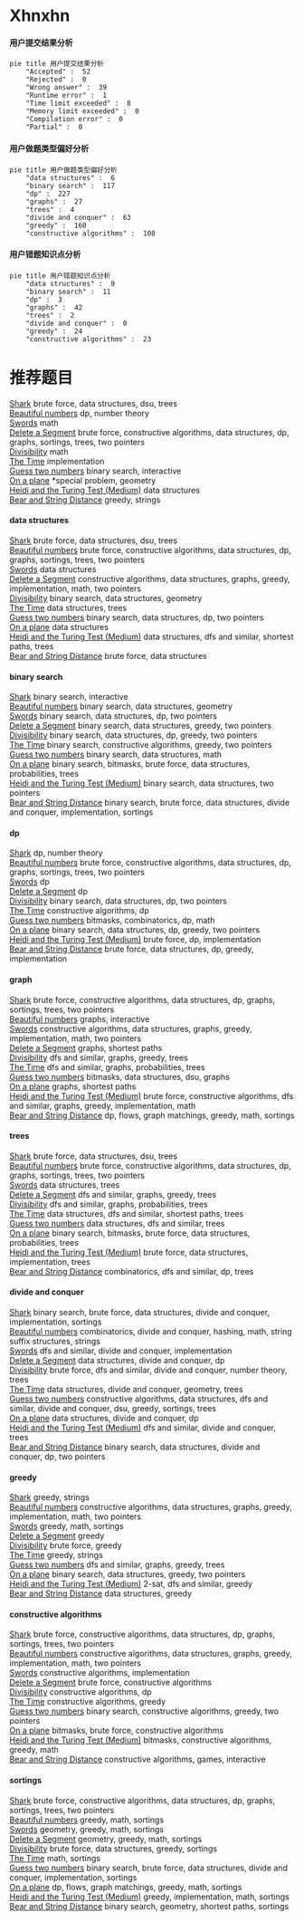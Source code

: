 # Xhnxhn
<!-- tabs:start -->
#### **用户提交结果分析**

```mermaid
pie title 用户提交结果分析
    "Accepted" :  52
    "Rejected" :  0
    "Wrong answer" :  39
    "Runtime error" :  1
    "Time limit exceeded" :  8
    "Memory limit exceeded" :  0
    "Compilation error" :  0
    "Partial" :  0
```
#### **用户做题类型偏好分析**

```mermaid
pie title 用户做题类型偏好分析
    "data structures" :  6
    "binary search" :  117
    "dp" :  227
    "graphs" :  27
    "trees" :  4
    "divide and conquer" :  63
    "greedy" :  160
    "constructive algorithms" :  108
```
#### **用户错题知识点分析**

```mermaid
pie title 用户错题知识点分析
    "data structures" :  9
    "binary search" :  11
    "dp" :  3
    "graphs" :  42
    "trees" :  2
    "divide and conquer" :  0
    "greedy" :  24
    "constructive algorithms" :  23
```
<!-- tabs:end -->
# 推荐题目
[Shark](http://codeforces.com/problemset/problem/982/D)		brute force,
                        data structures,
                        dsu,
                        trees		  
[Beautiful numbers](http://codeforces.com/problemset/problem/55/D)		dp,
                        number theory		  
[Swords](http://codeforces.com/problemset/problem/1216/D)		math		  
[Delete a Segment](http://codeforces.com/problemset/problem/1285/E)		brute force,
                        constructive algorithms,
                        data structures,
                        dp,
                        graphs,
                        sortings,
                        trees,
                        two pointers		  
[Divisibility](http://codeforces.com/problemset/problem/597/A)		math		  
[The Time](http://codeforces.com/problemset/problem/622/B)		implementation		  
[Guess two numbers](https://codeforces.com/contest/1008/problem/E)		binary search,
                        interactive		  
[On a plane](http://codeforces.com/problemset/problem/409/G)		*special problem,
                        geometry		  
[Heidi and the Turing Test (Medium)](http://codeforces.com/problemset/problem/1184/C2)		data structures		  
[Bear and String Distance](http://codeforces.com/problemset/problem/628/C)		greedy,
                        strings		  
<!-- tabs:start -->
#### **data structures**
[Shark](http://codeforces.com/problemset/problem/982/D)		brute force,
                        data structures,
                        dsu,
                        trees		  
[Beautiful numbers](http://codeforces.com/problemset/problem/1285/E)		brute force,
                        constructive algorithms,
                        data structures,
                        dp,
                        graphs,
                        sortings,
                        trees,
                        two pointers		  
[Swords](http://codeforces.com/problemset/problem/1184/C2)		data structures		  
[Delete a Segment](http://codeforces.com/problemset/problem/1266/D)		constructive algorithms,
                        data structures,
                        graphs,
                        greedy,
                        implementation,
                        math,
                        two pointers		  
[Divisibility](http://codeforces.com/problemset/problem/1446/F)		binary search,
                        data structures,
                        geometry		  
[The Time](http://codeforces.com/problemset/problem/925/E)		data structures,
                        trees		  
[Guess two numbers](http://codeforces.com/problemset/problem/487/B)		binary search,
                        data structures,
                        dp,
                        two pointers		  
[On a plane](https://codeforces.com/contest/674/problem/G)		data structures		  
[Heidi and the Turing Test (Medium)](http://codeforces.com/problemset/problem/1304/E)		data structures,
                        dfs and similar,
                        shortest paths,
                        trees		  
[Bear and String Distance](http://codeforces.com/problemset/problem/348/C)		brute force,
                        data structures		  
#### **binary search**
[Shark](https://codeforces.com/contest/1008/problem/E)		binary search,
                        interactive		  
[Beautiful numbers](http://codeforces.com/problemset/problem/1446/F)		binary search,
                        data structures,
                        geometry		  
[Swords](http://codeforces.com/problemset/problem/487/B)		binary search,
                        data structures,
                        dp,
                        two pointers		  
[Delete a Segment](http://codeforces.com/problemset/problem/1454/F)		binary search,
                        data structures,
                        greedy,
                        two pointers		  
[Divisibility](http://codeforces.com/problemset/problem/1492/C)		binary search,
                        data structures,
                        dp,
                        greedy,
                        two pointers		  
[The Time](http://codeforces.com/problemset/problem/1463/D)		binary search,
                        constructive algorithms,
                        greedy,
                        two pointers		  
[Guess two numbers](http://codeforces.com/problemset/problem/1490/G)		binary search,
                        data structures,
                        math		  
[On a plane](http://codeforces.com/problemset/problem/1479/D)		binary search,
                        bitmasks,
                        brute force,
                        data structures,
                        probabilities,
                        trees		  
[Heidi and the Turing Test (Medium)](http://codeforces.com/problemset/problem/1436/E)		binary search,
                        data structures,
                        two pointers		  
[Bear and String Distance](http://codeforces.com/problemset/problem/1461/D)		binary search,
                        brute force,
                        data structures,
                        divide and conquer,
                        implementation,
                        sortings		  
#### **dp**
[Shark](http://codeforces.com/problemset/problem/55/D)		dp,
                        number theory		  
[Beautiful numbers](http://codeforces.com/problemset/problem/1285/E)		brute force,
                        constructive algorithms,
                        data structures,
                        dp,
                        graphs,
                        sortings,
                        trees,
                        two pointers		  
[Swords](http://codeforces.com/problemset/problem/1268/E)		dp		  
[Delete a Segment](http://codeforces.com/problemset/problem/922/E)		dp		  
[Divisibility](http://codeforces.com/problemset/problem/487/B)		binary search,
                        data structures,
                        dp,
                        two pointers		  
[The Time](http://codeforces.com/problemset/problem/353/D)		constructive algorithms,
                        dp		  
[Guess two numbers](http://codeforces.com/problemset/problem/1073/E)		bitmasks,
                        combinatorics,
                        dp,
                        math		  
[On a plane](http://codeforces.com/problemset/problem/1492/C)		binary search,
                        data structures,
                        dp,
                        greedy,
                        two pointers		  
[Heidi and the Turing Test (Medium)](https://codeforces.com/contest/1457/problem/C)		brute force,
                        dp,
                        implementation		  
[Bear and String Distance](http://codeforces.com/problemset/problem/1491/C)		brute force,
                        data structures,
                        dp,
                        greedy,
                        implementation		  
#### **graph**
[Shark](http://codeforces.com/problemset/problem/1285/E)		brute force,
                        constructive algorithms,
                        data structures,
                        dp,
                        graphs,
                        sortings,
                        trees,
                        two pointers		  
[Beautiful numbers](http://codeforces.com/problemset/problem/1291/F)		graphs,
                        interactive		  
[Swords](http://codeforces.com/problemset/problem/1266/D)		constructive algorithms,
                        data structures,
                        graphs,
                        greedy,
                        implementation,
                        math,
                        two pointers		  
[Delete a Segment](http://codeforces.com/problemset/problem/25/C)		graphs,
                        shortest paths		  
[Divisibility](http://codeforces.com/problemset/problem/780/C)		dfs and similar,
                        graphs,
                        greedy,
                        trees		  
[The Time](http://codeforces.com/problemset/problem/1361/E)		dfs and similar,
                        graphs,
                        probabilities,
                        trees		  
[Guess two numbers](http://codeforces.com/problemset/problem/938/G)		bitmasks,
                        data structures,
                        dsu,
                        graphs		  
[On a plane](https://codeforces.com/contest/1483/problem/D)		graphs,
                        shortest paths		  
[Heidi and the Turing Test (Medium)](http://codeforces.com/problemset/problem/1487/C)		brute force,
                        constructive algorithms,
                        dfs and similar,
                        graphs,
                        greedy,
                        implementation,
                        math		  
[Bear and String Distance](http://codeforces.com/problemset/problem/1437/C)		dp,
                        flows,
                        graph matchings,
                        greedy,
                        math,
                        sortings		  
#### **trees**
[Shark](http://codeforces.com/problemset/problem/982/D)		brute force,
                        data structures,
                        dsu,
                        trees		  
[Beautiful numbers](http://codeforces.com/problemset/problem/1285/E)		brute force,
                        constructive algorithms,
                        data structures,
                        dp,
                        graphs,
                        sortings,
                        trees,
                        two pointers		  
[Swords](http://codeforces.com/problemset/problem/925/E)		data structures,
                        trees		  
[Delete a Segment](http://codeforces.com/problemset/problem/780/C)		dfs and similar,
                        graphs,
                        greedy,
                        trees		  
[Divisibility](http://codeforces.com/problemset/problem/1361/E)		dfs and similar,
                        graphs,
                        probabilities,
                        trees		  
[The Time](http://codeforces.com/problemset/problem/1304/E)		data structures,
                        dfs and similar,
                        shortest paths,
                        trees		  
[Guess two numbers](http://codeforces.com/problemset/problem/838/B)		data structures,
                        dfs and similar,
                        trees		  
[On a plane](http://codeforces.com/problemset/problem/1479/D)		binary search,
                        bitmasks,
                        brute force,
                        data structures,
                        probabilities,
                        trees		  
[Heidi and the Turing Test (Medium)](http://codeforces.com/problemset/problem/1511/C)		brute force,
                        data structures,
                        implementation,
                        trees		  
[Bear and String Distance](http://codeforces.com/problemset/problem/1499/F)		combinatorics,
                        dfs and similar,
                        dp,
                        trees		  
#### **divide and conquer**
[Shark](http://codeforces.com/problemset/problem/1461/D)		binary search,
                        brute force,
                        data structures,
                        divide and conquer,
                        implementation,
                        sortings		  
[Beautiful numbers](http://codeforces.com/problemset/problem/1466/G)		combinatorics,
                        divide and conquer,
                        hashing,
                        math,
                        string suffix structures,
                        strings		  
[Swords](http://codeforces.com/problemset/problem/1490/D)		dfs and similar,
                        divide and conquer,
                        implementation		  
[Delete a Segment](https://codeforces.com/contest/1483/problem/C)		data structures,
                        divide and conquer,
                        dp		  
[Divisibility](http://codeforces.com/problemset/problem/1491/E)		brute force,
                        dfs and similar,
                        divide and conquer,
                        number theory,
                        trees		  
[The Time](http://codeforces.com/problemset/problem/1303/G)		data structures,
                        divide and conquer,
                        geometry,
                        trees		  
[Guess two numbers](http://codeforces.com/problemset/problem/1494/D)		constructive algorithms,
                        data structures,
                        dfs and similar,
                        divide and conquer,
                        dsu,
                        greedy,
                        sortings,
                        trees		  
[On a plane](http://codeforces.com/problemset/problem/1482/E)		data structures,
                        divide and conquer,
                        dp		  
[Heidi and the Turing Test (Medium)](http://codeforces.com/problemset/problem/566/C)		dfs and similar,
                        divide and conquer,
                        trees		  
[Bear and String Distance](http://codeforces.com/problemset/problem/1428/F)		binary search,
                        data structures,
                        divide and conquer,
                        dp,
                        two pointers		  
#### **greedy**
[Shark](http://codeforces.com/problemset/problem/628/C)		greedy,
                        strings		  
[Beautiful numbers](http://codeforces.com/problemset/problem/1266/D)		constructive algorithms,
                        data structures,
                        graphs,
                        greedy,
                        implementation,
                        math,
                        two pointers		  
[Swords](http://codeforces.com/problemset/problem/166/C)		greedy,
                        math,
                        sortings		  
[Delete a Segment](http://codeforces.com/problemset/problem/853/A)		greedy		  
[Divisibility](http://codeforces.com/problemset/problem/578/B)		brute force,
                        greedy		  
[The Time](http://codeforces.com/problemset/problem/464/A)		greedy,
                        strings		  
[Guess two numbers](http://codeforces.com/problemset/problem/780/C)		dfs and similar,
                        graphs,
                        greedy,
                        trees		  
[On a plane](http://codeforces.com/problemset/problem/1454/F)		binary search,
                        data structures,
                        greedy,
                        two pointers		  
[Heidi and the Turing Test (Medium)](http://codeforces.com/problemset/problem/1218/I)		2-sat,
                        dfs and similar,
                        greedy		  
[Bear and String Distance](http://codeforces.com/problemset/problem/700/D)		data structures,
                        greedy		  
#### **constructive algorithms**
[Shark](http://codeforces.com/problemset/problem/1285/E)		brute force,
                        constructive algorithms,
                        data structures,
                        dp,
                        graphs,
                        sortings,
                        trees,
                        two pointers		  
[Beautiful numbers](http://codeforces.com/problemset/problem/1266/D)		constructive algorithms,
                        data structures,
                        graphs,
                        greedy,
                        implementation,
                        math,
                        two pointers		  
[Swords](http://codeforces.com/problemset/problem/1506/E)		constructive algorithms,
                        implementation		  
[Delete a Segment](http://codeforces.com/problemset/problem/1365/E)		brute force,
                        constructive algorithms		  
[Divisibility](http://codeforces.com/problemset/problem/353/D)		constructive algorithms,
                        dp		  
[The Time](http://codeforces.com/problemset/problem/1493/A)		constructive algorithms,
                        greedy		  
[Guess two numbers](http://codeforces.com/problemset/problem/1463/D)		binary search,
                        constructive algorithms,
                        greedy,
                        two pointers		  
[On a plane](https://codeforces.com/contest/1456/problem/B)		bitmasks,
                        brute force,
                        constructive algorithms		  
[Heidi and the Turing Test (Medium)](http://codeforces.com/problemset/problem/1492/D)		bitmasks,
                        constructive algorithms,
                        greedy,
                        math		  
[Bear and String Distance](https://codeforces.com/contest/1504/problem/D)		constructive algorithms,
                        games,
                        interactive		  
#### **sortings**
[Shark](http://codeforces.com/problemset/problem/1285/E)		brute force,
                        constructive algorithms,
                        data structures,
                        dp,
                        graphs,
                        sortings,
                        trees,
                        two pointers		  
[Beautiful numbers](http://codeforces.com/problemset/problem/166/C)		greedy,
                        math,
                        sortings		  
[Swords](https://codeforces.com/contest/1496/problem/C)		geometry,
                        greedy,
                        math,
                        sortings		  
[Delete a Segment](http://codeforces.com/problemset/problem/1495/A)		geometry,
                        greedy,
                        math,
                        sortings		  
[Divisibility](http://codeforces.com/problemset/problem/1497/A)		brute force,
                        data structures,
                        greedy,
                        sortings		  
[The Time](http://codeforces.com/problemset/problem/1427/A)		math,
                        sortings		  
[Guess two numbers](http://codeforces.com/problemset/problem/1461/D)		binary search,
                        brute force,
                        data structures,
                        divide and conquer,
                        implementation,
                        sortings		  
[On a plane](http://codeforces.com/problemset/problem/1437/C)		dp,
                        flows,
                        graph matchings,
                        greedy,
                        math,
                        sortings		  
[Heidi and the Turing Test (Medium)](http://codeforces.com/problemset/problem/1473/A)		greedy,
                        implementation,
                        math,
                        sortings		  
[Bear and String Distance](http://codeforces.com/problemset/problem/1486/B)		binary search,
                        geometry,
                        shortest paths,
                        sortings		  
<!-- tabs:end -->
